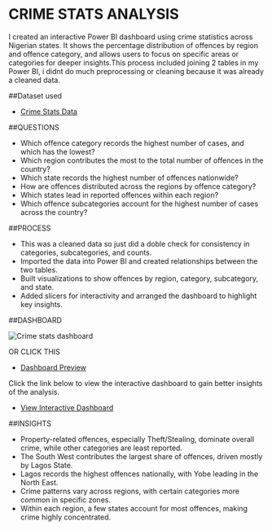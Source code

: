 # CRIME STATS ANALYSIS
I created an interactive Power BI dashboard using crime statistics across Nigerian states. It shows the percentage distribution of offences by region and offence category, and allows users to focus on specific areas or categories for deeper insights.This process included joining 2 tables in my Power BI, i didnt do much preprocessing or cleaning because it was already a cleaned data.

##Dataset used

- <a href = "https://github.com/dipeanthonia/crime-stats/blob/main/2017%20Crime%20Stats%20.xlsx">Crime Stats Data</a>

##QUESTIONS
- Which offence category records the highest number of cases, and which has the lowest?
- Which region contributes the most to the total number of offences in the country?
- Which state records the highest number of offences nationwide?
- How are offences distributed across the regions by offence category?
- Which states lead in reported offences within each region?
- Which offence subcategories account for the highest number of cases across the country?

##PROCESS
- This was a cleaned data so just did a doble check for consistency in categories, subcategories, and counts.
- Imported the data into Power BI and created relationships between the two tables.
- Built visualizations to show offences by region, category, subcategory, and state.
- Added slicers for interactivity and arranged the dashboard to highlight key insights.


##DASHBOARD

![Crime stats dashboard](https://github.com/user-attachments/assets/1d95af1d-2508-4245-aed6-f66275f4ddf5)

OR CLICK THIS 

- <a href = "https://github.com/dipeanthonia/crime-stats/blob/main/Crime%20stats%20dashboard.JPG">Dashboard Preview</a>

Click the link below to view the interactive dashboard to gain better insights of the analysis.

- <a href = "https://github.com/dipeanthonia/crime-stats/blob/main/crime%20stats.pbix">View Interactive Dashboard</a>

##INSIGHTS
- Property-related offences, especially Theft/Stealing, dominate overall crime, while other categories are least reported.
- The South West contributes the largest share of offences, driven mostly by Lagos State.
- Lagos records the highest offences nationally, with Yobe leading in the North East.
- Crime patterns vary across regions, with certain categories more common in specific zones.
- Within each region, a few states account for most offences, making crime highly concentrated.
